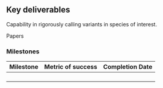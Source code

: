 ## Key deliverables

Capability in rigorously calling variants in species of interest.

Papers

### Milestones

| Milestone                              | Metric of success | Completion Date |
|----------------------------------------|-------------------|-----------------|
|                                        |                   |                 |
|                                        |                   |                 |
|                                        |                   |                 |
|                                        |                   |                 |
